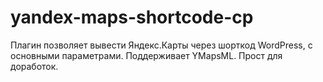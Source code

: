 yandex-maps-shortcode-cp
========================

Плагин позволяет вывести Яндекс.Карты через шорткод WordPress, с основными параметрами. Поддерживает YMapsML. Прост для доработок.

